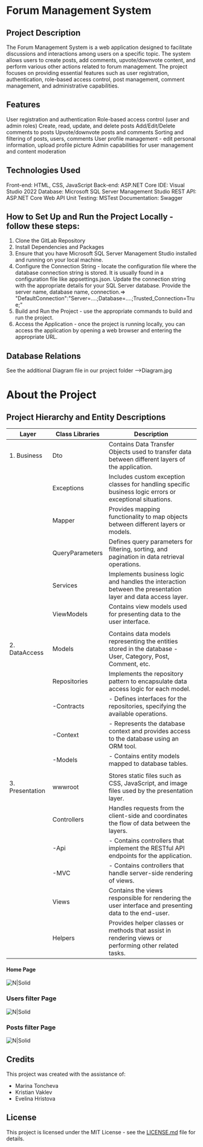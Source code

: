 # Forum Management System

## Project Description

The Forum Management System is a web application designed to facilitate discussions and interactions among users on a specific topic. The system allows users to create posts, add comments, upvote/downvote content, and perform various other actions related to forum management. The project focuses on providing essential features such as user registration, authentication, role-based access control, post management, comment management, and administrative capabilities.

## Features

User registration and authentication
Role-based access control (user and admin roles)
Create, read, update, and delete posts
Add/Edit/Delete comments to posts
Upvote/downvote posts and comments
Sorting and filtering of posts, users, comments
User profile management - edit personal information, upload profile picture
Admin capabilities for user management and content moderation

## Technologies Used

Front-end: HTML, CSS, JavaScript
Back-end: ASP.NET Core 
IDE: Visual Studio 2022
Database: Microsoft SQL Server Management Studio
REST API: ASP.NET Core Web API
Unit Testing: MSTest
Documentation: Swagger

## How to Set Up and Run the Project Locally - follow these steps:

1. Clone the GitLab Repository
2. Install Dependencies and Packages
3. Ensure that you have Microsoft SQL Server Management Studio installed and running on your local machine. 
4. Configure the Connection String - locate the configuration file where the database connection string is stored. It is usually found in a configuration file like appsettings.json. 
	Update the connection string with the appropriate details for your SQL Server database. 
	Provide the server name, database name, connection.=> "DefaultConnection":"Server=....;Database=....;Trusted_Connection=True;"
4. Build and Run the Project - use the appropriate commands to build and run the project.
5. Access the Application - once the project is running locally, you can access the application by opening a web browser and entering the appropriate URL.

## Database Relations

See the additional Diagram file in our project folder -->Diagram.jpg

# About the Project 

## Project Hierarchy and Entity Descriptions

| Layer 	  | Class Libraries  | Description                                                                                                |
|-----------------|------------------|------------------------------------------------------------------------------------------------------------|
| 1. Business     | Dto              | Contains Data Transfer Objects used to transfer data between different layers of the application.          |
|       	  | Exceptions       | Includes custom exception classes for handling specific business logic errors or exceptional situations.   |                                                                    
|       	  | Mapper           | Provides mapping functionality to map objects between different layers or models.                          |
|       	  | QueryParameters  | Defines query parameters for filtering, sorting, and pagination in data retrieval operations.              |
|       	  | Services         | Implements business logic and handles the interaction between the presentation layer and data access layer.|                                                        
|      		  | ViewModels       | Contains view models used for presenting data to the user interface.                                       |
|                 |                  |                                                                                                            |
| 2. DataAccess   | Models	     | Contains data models representing the entities stored in the database - User, Category, Post, Comment, etc.|
|		  | Repositories     | Implements the repository pattern to encapsulate data access logic for each model.                         |
|		  |	-Contracts   | - Defines interfaces for the repositories, specifying the available operations.                            |
|		  |	-Context     | - Represents the database context and provides access to the database using an ORM  tool.                  |
|		  |	-Models      | - Contains entity models mapped to database tables.                                                        |
|                 |                  |                                                                                                            |
| 3. Presentation |wwwroot	     | Stores static files such as CSS, JavaScript, and image files used by the presentation layer.               |     
|		  |Controllers       | Handles requests from the client-side and coordinates the flow of data between the layers.                 |
|                 |     -Api         | - Contains controllers that implement the RESTful API endpoints for the application.                       |
|                 |     -MVC         | - Contains controllers that handle server-side rendering of views.                                         |
|		  |Views             | Contains the views responsible for rendering the user interface and presenting data to the end-user.       |
|		  |Helpers           | Provides helper classes or methods that assist in rendering views or performing other related tasks.       |


#### Home Page

![N|Solid](https://i.postimg.cc/02R7586B/HomePage.jpg)

### Users filter Page

![N|Solid](https://i.postimg.cc/52ymd3Km/Users-Filter.jpg)

### Posts filter Page

![N|Solid](https://i.postimg.cc/J4vQ8JwV/Posts-Filter.jpg)

## Credits

This project was created with the assistance of:

- Marina Toncheva
- Kristian Vaklev
- Evelina Hristova 

## License

This project is licensed under the MIT License - see the [LICENSE.md](LICENSE.md) file for details.
